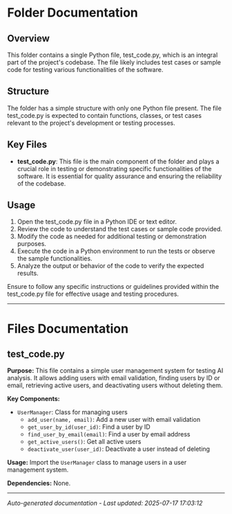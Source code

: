 # Folder Documentation

## Overview
This folder contains a single Python file, test_code.py, which is an integral part of the project's codebase. The file likely includes test cases or sample code for testing various functionalities of the software.

## Structure
The folder has a simple structure with only one Python file present. The file test_code.py is expected to contain functions, classes, or test cases relevant to the project's development or testing processes.

## Key Files
- **test_code.py**: This file is the main component of the folder and plays a crucial role in testing or demonstrating specific functionalities of the software. It is essential for quality assurance and ensuring the reliability of the codebase.

## Usage
1. Open the test_code.py file in a Python IDE or text editor.
2. Review the code to understand the test cases or sample code provided.
3. Modify the code as needed for additional testing or demonstration purposes.
4. Execute the code in a Python environment to run the tests or observe the sample functionalities.
5. Analyze the output or behavior of the code to verify the expected results.

Ensure to follow any specific instructions or guidelines provided within the test_code.py file for effective usage and testing procedures.

---

# Files Documentation

## test_code.py

**Purpose:** This file contains a simple user management system for testing AI analysis. It allows adding users with email validation, finding users by ID or email, retrieving active users, and deactivating users without deleting them.

**Key Components:**
- `UserManager`: Class for managing users
  - `add_user(name, email)`: Add a new user with email validation
  - `get_user_by_id(user_id)`: Find a user by ID
  - `find_user_by_email(email)`: Find a user by email address
  - `get_active_users()`: Get all active users
  - `deactivate_user(user_id)`: Deactivate a user instead of deleting

**Usage:** Import the `UserManager` class to manage users in a user management system.

**Dependencies:** None.

---
*Auto-generated documentation - Last updated: 2025-07-17 17:03:12*
